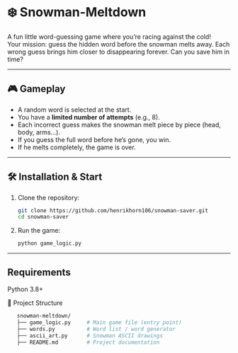 # ❄️ Snowman-Meltdown

A fun little word-guessing game where you’re racing against the cold!  
Your mission: guess the hidden word before the snowman melts away. Each wrong guess brings him closer to disappearing forever. Can you save him in time?  

---

## 🎮 Gameplay  
- A random word is selected at the start.  
- You have a **limited number of attempts** (e.g., 8).  
- Each incorrect guess makes the snowman melt piece by piece (head, body, arms…).  
- If you guess the full word before he’s gone, you win.  
- If he melts completely, the game is over.  

---

## 🛠️ Installation & Start  
1. Clone the repository:  
   ```bash
   git clone https://github.com/henrikhorn106/snowman-saver.git
   cd snowman-saver

2. Run the game:
   ```bash
   python game_logic.py

---

## Requirements
Python 3.8+

📂 Project Structure
```bash
   snowman-meltdown/
   ├── game_logic.py     # Main game file (entry point)
   ├── words.py          # Word list / word generator
   ├── ascii_art.py      # Snowman ASCII drawings
   ├── README.md         # Project documentation

